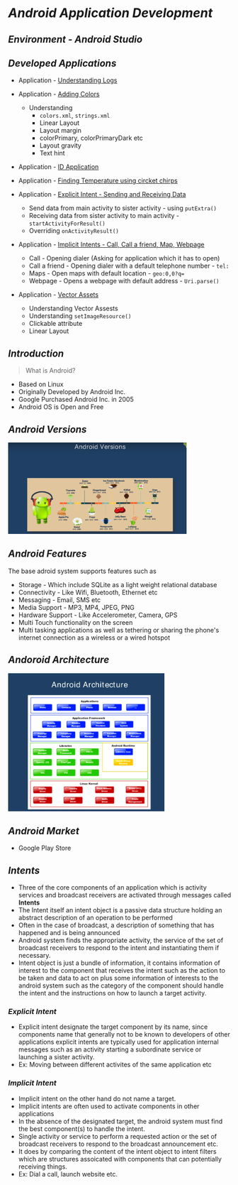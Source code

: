 # *Android Application Development*

## *Environment - Android Studio*

## *Developed Applications*
* Application - [Understanding Logs](https://github.com/darsigangothri06/Android-Application-Development/tree/main/App1)
* Application - [Adding Colors](https://github.com/darsigangothri06/Android-Application-Development/tree/main/IDApp)
  * Understanding 
    * `colors.xml`, `strings.xml`
    * Linear Layout
    * Layout margin
    * colorPrimary, colorPrimaryDark etc
    * Layout gravity
    * Text hint
* Application - [ID Application](https://github.com/darsigangothri06/Android-Application-Development/tree/IDApp)
* Application - [Finding Temperature using circket chirps](https://github.com/darsigangothri06/Android-Application-Development/tree/main/App4)
* Application - [Explicit Intent - Sending and Receiving Data](https://github.com/darsigangothri06/Android-Application-Development/tree/main/App5)
    * Send data from main activity to sister activity - using `putExtra()`
    * Receiving data from sister activity to main activity - `startActivityForResult()`
    * Overriding `onActivityResult()`

* Application - [Implicit Intents - Call, Call a friend, Map, Webpage](https://github.com/darsigangothri06/Android-Application-Development)
    * Call - Opening dialer (Asking for application which it has to open)
    * Call a friend - Opening dialer with a default telephone number - `tel:`
    * Maps - Open maps with default location - `geo:0,0?q=`
    * Webpage - Opens a webpage with default address - `Uri.parse()`

* Application - [Vector Assets](https://github.com/darsigangothri06/Android-Application-Development/tree/main/App6)
    * Understanding Vector Assests
    * Understanding `setImageResource()`
    * Clickable attribute
    * Linear Layout

## *Introduction*

> What is Android?

* Based on Linux
* Originally Developed by Android Inc.
* Google Purchased Android Inc. in 2005
* Android OS is Open and Free

## *Android Versions*

<img src = "Versions.PNG" alt = "Android Versions" width = 80%/>

## *Android Features*

The base adroid system supports features such as

* Storage - Which include SQLite as a light weight relational database
* Connectivity - Like Wifi, Bluetooth, Ethernet etc
* Messaging - Email, SMS etc
* Media Support - MP3, MP4, JPEG, PNG
* Hardware Support - Like Accelerometer, Camera, GPS
* Multi Touch functionality on the screen
* Multi tasking applications as well as tethering or sharing the phone's internet connection as a wireless or a wired hotspot

## *Andoroid Architecture*

<img src = "Architecture.PNG" alt = "Android Architecture" width = 70%/>

## *Android Market*

* Google Play Store

## *Intents*

* Three of the core components of an application which is activity services and broadcast receivers are activated through messages called **Intents**
* The Intent itself an intent object is a passive data structure holding an abstract description of an operation to be performed
* Often in the case of broadcast, a description of something that has happened and is being announced
* Android system finds the appropriate activity, the service of the set of broadcast receivers to respond to the intent and instantiating them if necessary.
* Intent object is just a bundle of information, it contains information of interest to the component that receives the intent such as the action to be taken and data to act on plus some information of interests to the android system such as the category of the component should handle the intent and the instructions on how to launch a target activity.

### *Explicit Intent*

* Explicit intent designate the target component by its name, since components name that generally not to be known to developers of other applications explicit intents are typically used for application internal messages such as an activity starting a subordinate service or launching a sister activity.
* Ex: Moving between different activites of the same application etc

### *Implicit Intent*
* Implicit intent on the other hand do not name a target.
* Implicit intents are often used to activate components in other applications
* In the absence of the designated target, the android system must find the best component(s) to handle the intent.
* Single activity or service to perform a requested action or the set of broadcast receivers to respond to the broadcast announcement etc.
* It does by comparing the content of the intent object to intent filters which are structures assoicated with components that can potentially receiving things.
* Ex: Dial a call, launch website etc.
